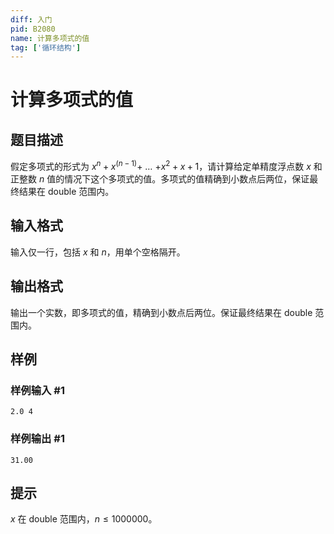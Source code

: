 ```yaml
---
diff: 入门
pid: B2080
name: 计算多项式的值
tag: ['循环结构']
---
```

# 计算多项式的值
## 题目描述

假定多项式的形式为 $x^n+x^{(n-1)}+$ … $+x^2+x+1$，请计算给定单精度浮点数 $x$ 和正整数 $n$ 值的情况下这个多项式的值。多项式的值精确到小数点后两位，保证最终结果在 double 范围内。
## 输入格式

输入仅一行，包括 $x$ 和 $n$，用单个空格隔开。
## 输出格式

输出一个实数，即多项式的值，精确到小数点后两位。保证最终结果在 double 范围内。
## 样例

### 样例输入 #1
```
2.0 4
```
### 样例输出 #1
```
31.00
```
## 提示

$x$ 在 double 范围内，$n \le 1000000$。
